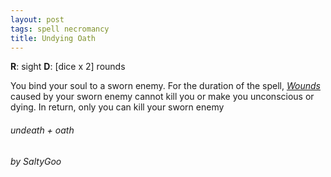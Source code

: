 ```yaml
---
layout: post
tags: spell necromancy
title: Undying Oath
---
```

**R**: sight    **D**: [dice x 2] rounds

You bind your soul to a sworn enemy. For the duration of the spell, *[Wounds](/2020/11/09/base-rules/)* caused by your sworn enemy cannot kill you or make you unconscious or dying. In return, only you can kill your sworn enemy

###### undeath + oath
###### by SaltyGoo
